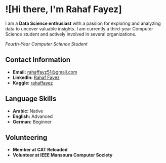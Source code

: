 # ![Hi there, I'm Rahaf Fayez]

I am a **Data Science enthusiast** with a passion for exploring and analyzing data to uncover valuable insights. I am currently a third-year Computer Science student and actively involved in several organizations.

*Fourth-Year Computer Science Student*
## Contact Information
- **Email:** [rahaffayz51@gmail.com](mailto:rahaffayz51@gmail.com)
- **LinkedIn:** [Rahaf Fayez](https://www.linkedin.com/in/rahaf-fayez-481692287/)
- **Kaggle:** [rahaffayez](https://www.kaggle.com/rahaffayez)

## Language Skills
- **Arabic:** Native
- **English:** Advanced
- **German:** Beginner

## Volunteering
- **Member at CAT Reloaded**
- **Volunteer at IEEE Mansoura Computer Society**



